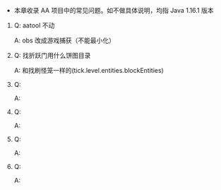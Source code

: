 - 本章收录 AA 项目中的常见问题。如不做具体说明，均指 Java 1.16.1 版本

1. Q: aatool 不动

   A: obs 改成游戏捕获（不能最小化）

2. Q: 找折跃门用什么饼图目录

   A: 和找刷怪笼一样的(tick.level.entities.blockEntities)

3. Q:

   A:

4. Q:

   A:

5. Q:

   A:

6. Q:

   A:
